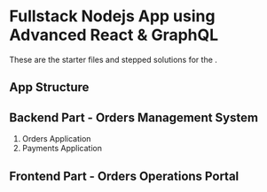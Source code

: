 # Fullstack Nodejs App using Advanced React & GraphQL

These are the starter files and stepped solutions for the .

## App Structure

## Backend Part - Orders Management System

1. Orders Application
2. Payments Application

## Frontend Part - Orders Operations Portal
